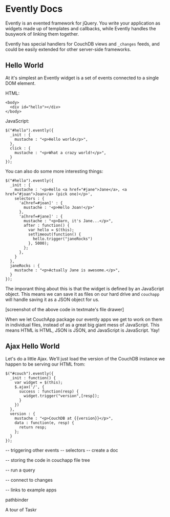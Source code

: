 # Evently Docs

Evently is an evented framework for jQuery. You write your application as widgets made up of templates and callbacks, while Evently handles the busywork of linking them together.

Evently has special handlers for CouchDB views and `_changes` feeds, and could be easily extended for other server-side frameworks.

## Hello World

At it's simplest an Evently widget is a set of events connected to a single DOM element.

HTML:

    <body>
      <div id="hello"></div>
    </body>

JavaScript:

    $("#hello").evently({
      _init : {
        mustache : "<p>Hello world</p>",
      },
      click : {
        mustache : "<p>What a crazy world!</p>",        
      }
    });

You can also do some more interesting things:

    $("#hello").evently({
      _init : {
        mustache : '<p>Hello <a href="#jane">Jane</a>, <a href="#joan">Joan</a> (pick one)</p>',
        selectors : {
          'a[href=#joan]' : {
            mustache : '<p>Hello Joan!</p>'
          },
          'a[href=#jane]' : {
            mustache : "<p>Darn, it's Jane...</p>",
            after : function() {
              var hello = $(this);
              setTimeout(function() {
                hello.trigger("janeRocks")
              }, 5000);
            };
          },
        }
      },
      janeRocks : {
        mustache : "<p>Actually Jane is awesome.</p>",        
      }
    });


The imporant thing about this is that the widget is defined by an JavaScript object. This means we can save it as files on our hard drive and `couchapp` will handle saving it as a JSON object for us.

[screenshot of the above code in textmate's file drawer]

When we let CouchApp package our evently apps we get to work on them in individual files, instead of as a great big giant mess of JavaScript. This means HTML is HTML, JSON is JSON, and JavaScript is JavaScript. Yay!

## Ajax Hello World

Let's do a little Ajax. We'll just load the version of the CouchDB instance we happen to be serving our HTML from:

    $("#couch").evently({
      _init : function() {
        var widget = $(this);
        $.ajax('/', {
          success : function(resp) {
            widget.trigger("version",[resp]);
          }
        })
      },
      version : {
        mustache : "<p>CouchDB at {{version}}</p>",
        data : function(e, resp) {
          return resp;
        };
      }
    });

-- triggering other events
  -- selectors
  -- create a doc

-- storing the code in couchapp file tree

-- run a query

-- connect to changes

-- links to example apps

pathbinder

A tour of Taskr